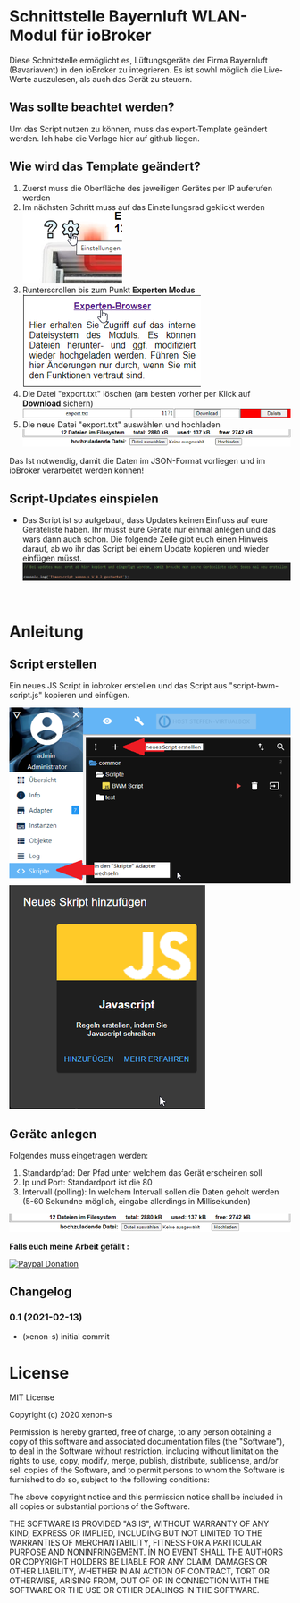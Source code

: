 # Schnittstelle Bayernluft WLAN-Modul für ioBroker
Diese Schnittstelle ermöglicht es, Lüftungsgeräte der Firma Bayernluft (Bavariavent) in den ioBroker zu integrieren. Es ist sowhl möglich die Live-Werte auszulesen, als auch das Gerät zu steuern.

## Was sollte beachtet werden?
Um das Script nutzen zu können, muss das export-Template geändert werden. Ich habe die Vorlage hier auf github liegen.

## Wie wird das Template geändert?
1. Zuerst muss die Oberfläche des jeweiligen Gerätes per IP auferufen werden <br>
2. Im nächsten Schritt muss auf das Einstellungsrad geklickt werden <br> ![pic1.png](/admin/pic1.png) <br>
3. Runterscrollen bis zum Punkt **Experten Modus** <br> ![pic2.png](/admin/pic2.png) <br>
4. Die Datei "export.txt" löschen (am besten vorher per Klick auf **Download** sichern) <br> ![pic3.png](/admin/pic3.png) <br>
5. Die neue Datei "export.txt" auswählen und hochladen <br> ![pic4.png](/admin/pic4.png) <br>

Das Ist notwendig, damit die Daten im JSON-Format vorliegen und im ioBroker verarbeitet werden können!
    
## Script-Updates einspielen
- Das Script ist so aufgebaut, dass Updates keinen Einfluss auf eure Geräteliste haben. Ihr müsst eure Geräte nur einmal anlegen und das wars dann auch schon. Die folgende Zeile gibt euch einen Hinweis darauf, ab wo ihr das Script bei einem Update kopieren und wieder einfügen müsst. <br>
  ![update_Zeile.png](/admin/update_Zeile.png)
 <br>


# Anleitung
## Script erstellen
Ein neues JS Script in iobroker erstellen und das Script aus "script-bwm-script.js" kopieren und einfügen. <br>

![erstellung_1.png](/admin/erstellung_1.png) <br>
![erstellung_2.png](/admin/erstellung_2.png) <br>

## Geräte anlegen

Folgendes muss eingetragen werden:
1. Standardpfad: Der Pfad unter welchem das Gerät erscheinen soll
2. Ip und Port: Standardport ist die 80
3. Intervall (polling): In welchem Intervall sollen die Daten geholt werden (5-60 Sekundne möglich, eingabe allerdings in Millisekunden)

![pic4.png](/admin/pic4.png)

**Falls euch meine Arbeit gefällt :** <br>

[![Paypal Donation](https://img.shields.io/badge/paypal-donate%20%7C%20spenden-blue.svg)](https://www.paypal.com/cgi-bin/webscr?cmd=_s-xclick&hosted_button_id=3EYML5A4EMJCW&source=url)


## Changelog

### 0.1 (2021-02-13)
* (xenon-s) initial commit


# License
MIT License

Copyright (c) 2020 xenon-s<br>

Permission is hereby granted, free of charge, to any person obtaining a copy of this software and associated documentation files (the "Software"), to deal in the Software without restriction, including without limitation the rights to use, copy, modify, merge, publish, distribute, sublicense, and/or sell copies of the Software, and to permit persons to whom the Software is furnished to do so, subject to the following conditions:<br>

The above copyright notice and this permission notice shall be included in all copies or substantial portions of the Software.<br>

THE SOFTWARE IS PROVIDED "AS IS", WITHOUT WARRANTY OF ANY KIND, EXPRESS OR IMPLIED, INCLUDING BUT NOT LIMITED TO THE WARRANTIES OF MERCHANTABILITY, FITNESS FOR A PARTICULAR PURPOSE AND NONINFRINGEMENT. IN NO EVENT SHALL THE AUTHORS OR COPYRIGHT HOLDERS BE LIABLE FOR ANY CLAIM, DAMAGES OR OTHER LIABILITY, WHETHER IN AN ACTION OF CONTRACT, TORT OR OTHERWISE, ARISING FROM, OUT OF OR IN CONNECTION WITH THE SOFTWARE OR THE USE OR OTHER DEALINGS IN THE SOFTWARE.<br>
